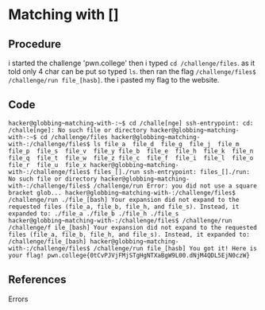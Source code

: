 # Matching with []

## Procedure
i started the challenge 'pwn.college'
then i typed `cd /challenge/files`.
as it told  only 4 char can be put so typed `ls`.
then ran the flag `/challenge/files$ /challenge/run file_[hasb]`.
the i pasted my flag to the website.

## Code
`hacker@globbing~matching-with-:~$ cd /challe[nge]
ssh-entrypoint: cd: /challe[nge]: No such file or directory
hacker@globbing~matching-with-:~$ cd /challenge/files
hacker@globbing~matching-with-:/challenge/files$ ls
file_a  file_d  file_g  file_j  file_m  file_p  file_s  file_v  file_y
file_b  file_e  file_h  file_k  file_n  file_q  file_t  file_w  file_z
file_c  file_f  file_i  file_l  file_o  file_r  file_u  file_x
hacker@globbing~matching-with-:/challenge/files$ files_[]./run
ssh-entrypoint: files_[]./run: No such file or directory
hacker@globbing~matching-with-:/challenge/files$ /challenge/run
Error: you did not use a square bracket glob...
hacker@globbing~matching-with-:/challenge/files$ /challenge/run ./file_[bash]
Your expansion did not expand to the requested files (file_a, file_b, file_h,
and file_s). Instead, it expanded to:
./file_a ./file_b ./file_h ./file_s
hacker@globbing~matching-with-:/challenge/files$ /challenge/run /challenge/f
ile_[bash]
Your expansion did not expand to the requested files (file_a, file_b, file_h,
and file_s). Instead, it expanded to:
/challenge/file_[bash]
hacker@globbing~matching-with-:/challenge/files$ /challenge/run file_[hasb]
You got it! Here is your flag!
pwn.college{0tCvPJVjFMjSTgHgNTXaBgW9L00.dNjM4QDL5EjN0czW}`

## References
Errors
